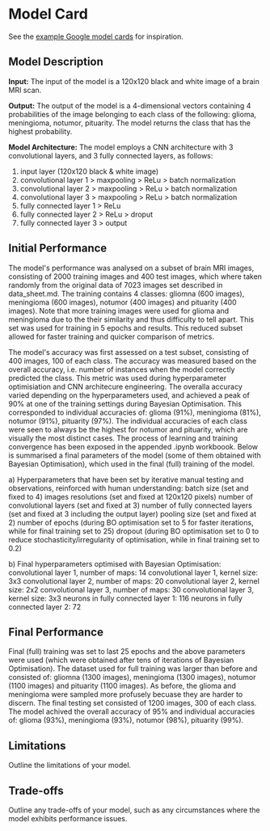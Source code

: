 # Model Card

See the [example Google model cards](https://modelcards.withgoogle.com/model-reports) for inspiration. 

## Model Description

**Input:** The input of the model is a 120x120 black and white image of a brain MRI scan.

**Output:** The output of the model is a 4-dimensional vectors containing 4 probabilities of the image belonging to each class of the following: glioma, meningioma, notumor, pituarity. The model returns the class that has the highest probability.

**Model Architecture:** The model employs a CNN architecture with 3 convolutional layers, and 3 fully connected layers, as follows:
1) input layer (120x120 black & white image)
2) convolutional layer 1 > maxpooling > ReLu > batch normalization
3) convolutional layer 2 > maxpooling > ReLu > batch normalization
4) convolutional layer 3 > maxpooling > ReLu > batch normalization
5) fully connected layer 1 > ReLu
6) fully connected layer 2 > ReLu > droput
7) fully connected layer 3 > output

## Initial Performance

The model's performance was analysed on a subset of brain MRI images, consisting of 2000 training images and 400 test images, which where taken randomly from the original data of 7023 images set described in data_sheet.md. The training contains 4 classes: gliomna (600 images), meningioma (600 images), notumor (400 images) and pituarity (400 images). Note that more training images were used for glioma and meningioma due to the their similarity and thus difficulty to tell apart. This set was used for training in 5 epochs and results. This reduced subset allowed for faster training and quicker comparison of metrics.

The model's accuracy was first assessed on a test subset, consisting of 400 images, 100 of each class. The accuracy was measured based on the overall accuracy, i.e. number of instances when the model correctly predicted the class. This metric was used during hyperparameter optimisiation and CNN architecure engineering. The overalla accuracy varied depending on the hyperparameters used, and achieved a peak of 90% at one of the training settings during Bayesian Optimisation. This corresponded to individual accuracies of: glioma (91%), meningioma (81%), notumor (91%), pituarity (97%). The individual accuracies of each class were seen to always be the highest for notumor and pituarity, which are visually the most distinct cases. The process of learning and training convergence has been exposed in the appended .ipynb workboook. Below is summarised a final parameters of the model (some of them  obtained with Bayesian Optimisation), which used in the final (full) training of the model.

a) Hyperparameters that have been set by iterative manual testing and observations, reinforced with human understanding:
batch size (set and fixed to 4)
images resolutions (set and fixed at 120x120 pixels)
number of convolutional layers (set and fixed at 3)
number of fully connected layers (set and fixed at 3 including the output layer)
pooling size (set and fixed at 2)
number of epochs (during BO optimisation set to 5 for faster iterations, while for final training set to 25)
dropout (during BO optimisation set to 0 to reduce stochasticity/irregularity of optimisation, while in final training set to 0.2)

b) Final hyperparameters optimised with Bayesian Optimisation:
convolutional layer 1, number of maps: 14
convolutional layer 1, kernel size: 3x3
convolutional layer 2, number of maps: 20
convolutional layer 2, kernel size: 2x2
convolutional layer 3, number of maps: 30
convolutional layer 3, kernel size: 3x3
neurons in fully connected layer 1: 116
neurons in fully connected layer 2: 72

## Final Performance

Final (full) training was set to last 25 epochs and the above parameters were used (which were obtained after tens of iterations of Bayesian Optimisation). The dataset used for full training was larger than before and consisted of: gliomna (1300 images), meningioma (1300 images), notumor (1100 images) and pituarity (1100 images). As before, the glioma and meningioma were sampled more profusely becuase they are harder to discern. The final testing set consisted of 1200 images, 300 of each class. The model achived the overall accuracy of 95% and individual accuracies of: glioma (93%), meningioma (93%), notumor (98%), pituarity (99%).

## Limitations

Outline the limitations of your model.

## Trade-offs

Outline any trade-offs of your model, such as any circumstances where the model exhibits performance issues. 
